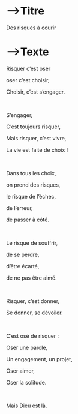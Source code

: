 # -->Titre

Des risques à courir



# -->Texte

 

Risquer c’est oser

oser c’est choisir,

Choisir, c’est s’engager.

<br>

 

S’engager,

C’est toujours  risquer,

Mais risquer, c’est vivre,

La vie est faite de choix !

<br>

 

Dans tous les choix,

on prend des risques,

le risque de l’échec,

de l’erreur,

de passer à côté.

<br>

 

Le risque de souffrir,

de se perdre,

d’être écarté,

de ne pas être aimé.

<br>

 

Risquer, c’est donner,

Se donner, se dévoiler.

<br>

 

C’est osé de risquer :

Oser une parole,

Un engagement,  un projet,

Oser aimer,

Oser la solitude.

<br>

 

Mais Dieu est là.



